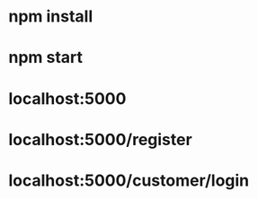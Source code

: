 # npm install
# npm start

# localhost:5000

# localhost:5000/register

# localhost:5000/customer/login